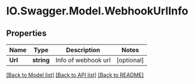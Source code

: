 # IO.Swagger.Model.WebhookUrlInfo
## Properties

Name | Type | Description | Notes
------------ | ------------- | ------------- | -------------
**Url** | **string** | Info of webhook url | [optional] 

[[Back to Model list]](../README.md#documentation-for-models) [[Back to API list]](../README.md#documentation-for-api-endpoints) [[Back to README]](../README.md)

